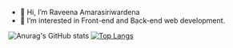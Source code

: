 - 👋 Hi, I’m Raveena Amarasiriwardena
- 👀 I’m interested in Front-end and Back-end web development.
<!-- - 🌱 I’m currently learning ...
- 💞️ I’m looking to collaborate on ...
- 📫 How to reach me ... -->


<!-- ![Anurag's GitHub stats](https://github-readme-stats.vercel.app/api?username=raveena69&show_icons=true)  -->

<!-- tokyonight, onedark, cobalt, dracula -->
![Anurag's GitHub stats](https://github-readme-stats.vercel.app/api?username=raveena69&show_icons=true&theme=tokyonight)
[![Top Langs](https://github-readme-stats.vercel.app/api/top-langs/?username=raveena69&show_icons=true&theme=cobalt)](https://github.com/anuraghazra/github-readme-stats)


<!---
raveena69/raveena69 is a ✨ special ✨ repository because its `README.md` (this file) appears on your GitHub profile.
You can click the Preview link to take a look at your changes.
--->
